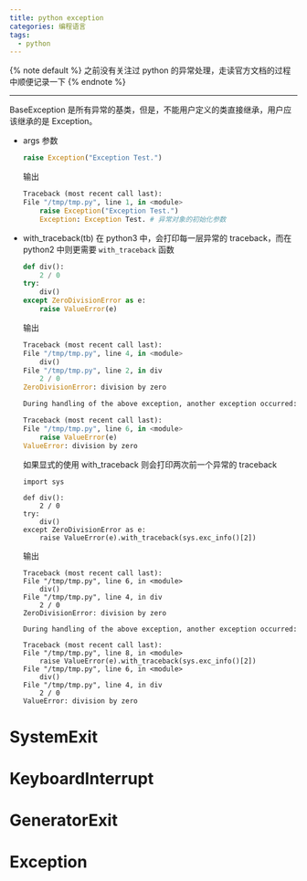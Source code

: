 ```yaml
---
title: python exception
categories: 编程语言
tags:
  - python
---
```


{% note default %}
之前没有关注过 python 的异常处理，走读官方文档的过程中顺便记录一下
{% endnote %}

<!--more-->

---

BaseException 是所有异常的基类，但是，不能用户定义的类直接继承，用户应该继承的是 Exception。
* args 参数
    ```python
    raise Exception("Exception Test.")
    ```
    输出
    ```python
    Traceback (most recent call last):
    File "/tmp/tmp.py", line 1, in <module>
        raise Exception("Exception Test.")
        Exception: Exception Test. # 异常对象的初始化参数
    ```
* with_traceback(tb)
	在 python3 中，会打印每一层异常的 traceback，而在 python2 中则更需要 ``with_traceback`` 函数
	```python
	def div():
		2 / 0
	try:
		div()
	except ZeroDivisionError as e:
		raise ValueError(e)
	```
	输出
	```python
	Traceback (most recent call last):
	File "/tmp/tmp.py", line 4, in <module>
		div()
	File "/tmp/tmp.py", line 2, in div
		2 / 0
	ZeroDivisionError: division by zero

	During handling of the above exception, another exception occurred:

	Traceback (most recent call last):
	File "/tmp/tmp.py", line 6, in <module>
		raise ValueError(e)
	ValueError: division by zero
    ```
    如果显式的使用 with_traceback 则会打印两次前一个异常的 traceback
    ```
	import sys

	def div():
		2 / 0
	try:
		div()
	except ZeroDivisionError as e:
		raise ValueError(e).with_traceback(sys.exc_info()[2])

    ```
	输出
	```
    Traceback (most recent call last):
    File "/tmp/tmp.py", line 6, in <module>
        div()
    File "/tmp/tmp.py", line 4, in div
        2 / 0
    ZeroDivisionError: division by zero

    During handling of the above exception, another exception occurred:

    Traceback (most recent call last):
    File "/tmp/tmp.py", line 8, in <module>
        raise ValueError(e).with_traceback(sys.exc_info()[2])
    File "/tmp/tmp.py", line 6, in <module>
        div()
    File "/tmp/tmp.py", line 4, in div
        2 / 0
    ValueError: division by zero
    ```

# SystemExit

# KeyboardInterrupt

# GeneratorExit

# Exception
